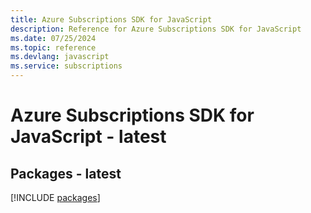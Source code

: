 ```yaml
---
title: Azure Subscriptions SDK for JavaScript
description: Reference for Azure Subscriptions SDK for JavaScript
ms.date: 07/25/2024
ms.topic: reference
ms.devlang: javascript
ms.service: subscriptions
---
```

# Azure Subscriptions SDK for JavaScript - latest
## Packages - latest
[!INCLUDE [packages](subscriptions-index.md)]
